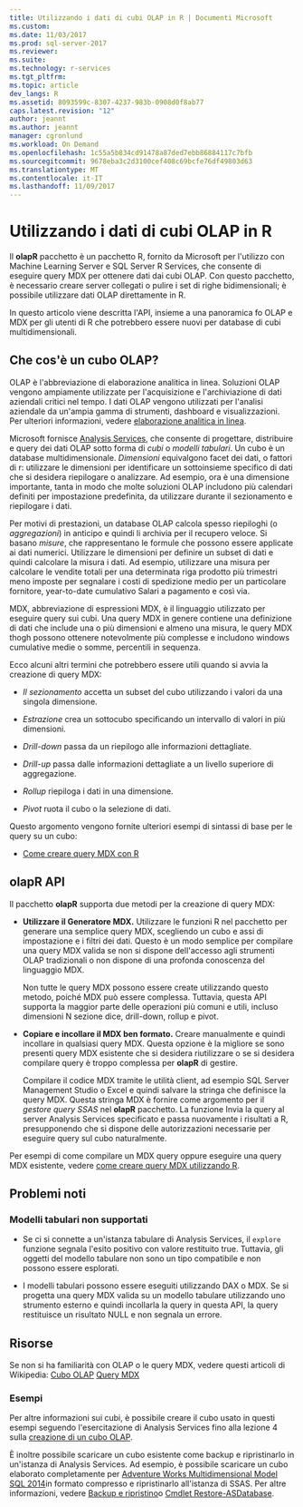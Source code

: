 ```yaml
---
title: Utilizzando i dati di cubi OLAP in R | Documenti Microsoft
ms.custom: 
ms.date: 11/03/2017
ms.prod: sql-server-2017
ms.reviewer: 
ms.suite: 
ms.technology: r-services
ms.tgt_pltfrm: 
ms.topic: article
dev_langs: R
ms.assetid: 8093599c-8307-4237-983b-0908d0f8ab77
caps.latest.revision: "12"
author: jeannt
ms.author: jeannt
manager: cgronlund
ms.workload: On Demand
ms.openlocfilehash: 1c55a5b834cd91478a87ded7ebb86884117c7bfb
ms.sourcegitcommit: 9678eba3c2d3100cef408c69bcfe76df49803d63
ms.translationtype: MT
ms.contentlocale: it-IT
ms.lasthandoff: 11/09/2017
---
```

# <a name="using-data-from-olap-cubes-in-r"></a>Utilizzando i dati di cubi OLAP in R

Il **olapR** pacchetto è un pacchetto R, fornito da Microsoft per l'utilizzo con Machine Learning Server e SQL Server R Services, che consente di eseguire query MDX per ottenere dati dai cubi OLAP. Con questo pacchetto, è necessario creare server collegati o pulire i set di righe bidimensionali; è possibile utilizzare dati OLAP direttamente in R.

In questo articolo viene descritta l'API, insieme a una panoramica fo OLAP e MDX per gli utenti di R che potrebbero essere nuovi per database di cubi multidimensionali.

## <a name="what-is-an-olap-cube"></a>Che cos'è un cubo OLAP?

OLAP è l'abbreviazione di elaborazione analitica in linea. Soluzioni OLAP vengono ampiamente utilizzate per l'acquisizione e l'archiviazione di dati aziendali critici nel tempo. I dati OLAP vengono utilizzati per l'analisi aziendale da un'ampia gamma di strumenti, dashboard e visualizzazioni. Per ulteriori informazioni, vedere [elaborazione analitica in linea](https://en.wikipedia.org/wiki/Online_analytical_processing).

Microsoft fornisce [Analysis Services](https://docs.microsoft.com/sql/analysis-services/analysis-services), che consente di progettare, distribuire e query dei dati OLAP sotto forma di _cubi_ o _modelli tabulari_. Un cubo è un database multidimensionale. _Dimensioni_ equivalgono facet dei dati, o fattori di r: utilizzare le dimensioni per identificare un sottoinsieme specifico di dati che si desidera riepilogare o analizzare. Ad esempio, ora è una dimensione importante, tanta in modo che molte soluzioni OLAP includono più calendari definiti per impostazione predefinita, da utilizzare durante il sezionamento e riepilogare i dati. 

Per motivi di prestazioni, un database OLAP calcola spesso riepiloghi (o _aggregazioni_) in anticipo e quindi li archivia per il recupero veloce. Si basano *misure*, che rappresentano le formule che possono essere applicate ai dati numerici. Utilizzare le dimensioni per definire un subset di dati e quindi calcolare la misura i dati. Ad esempio, utilizzare una misura per calcolare le vendite totali per una determinata riga prodotto più trimestri meno imposte per segnalare i costi di spedizione medio per un particolare fornitore, year-to-date cumulativo Salari a pagamento e così via.

MDX, abbreviazione di espressioni MDX, è il linguaggio utilizzato per eseguire query sui cubi. Una query MDX in genere contiene una definizione di dati che include una o più dimensioni e almeno una misura, le query MDX thogh possono ottenere notevolmente più complesse e includono windows cumulative medie o somme, percentili in sequenza. 

Ecco alcuni altri termini che potrebbero essere utili quando si avvia la creazione di query MDX:

+ *Il sezionamento* accetta un subset del cubo utilizzando i valori da una singola dimensione.

+ *Estrazione* crea un sottocubo specificando un intervallo di valori in più dimensioni.

+ *Drill-down* passa da un riepilogo alle informazioni dettagliate.

+ *Drill-up* passa dalle informazioni dettagliate a un livello superiore di aggregazione.

+ *Rollup* riepiloga i dati in una dimensione.

+ *Pivot* ruota il cubo o la selezione di dati.

Questo argomento vengono fornite ulteriori esempi di sintassi di base per le query su un cubo: 

+ [Come creare query MDX con R](../../advanced-analytics/r-services/how-to-create-mdx-queries-using-olapr.md)

## <a name="olapr-api"></a>olapR API

Il pacchetto **olapR** supporta due metodi per la creazione di query MDX:

- **Utilizzare il Generatore MDX.** Utilizzare le funzioni R nel pacchetto per generare una semplice query MDX, scegliendo un cubo e assi di impostazione e i filtri dei dati. Questo è un modo semplice per compilare una query MDX valida se non si dispone dell'accesso agli strumenti OLAP tradizionali o non dispone di una profonda conoscenza del linguaggio MDX.

    Non tutte le query MDX possono essere create utilizzando questo metodo, poiché MDX può essere complessa. Tuttavia, questa API supporta la maggior parte delle operazioni più comuni e utili, incluso dimensioni N sezione dice, drill-down, rollup e pivot.

+ **Copiare e incollare il MDX ben formato.** Creare manualmente e quindi incollare in qualsiasi query MDX. Questa opzione è la migliore se sono presenti query MDX esistente che si desidera riutilizzare o se si desidera compilare query è troppo complessa per **olapR** di gestire. 

    Compilare il codice MDX tramite le utilità client, ad esempio SQL Server Management Studio o Excel e quindi salvare la stringa che definisce la query MDX. Questa stringa MDX è fornire come argomento per il *gestore query SSAS* nel **olapR** pacchetto. La funzione Invia la query al server Analysis Services specificato e passa nuovamente i risultati a R, presupponendo che si dispone delle autorizzazioni necessarie per eseguire query sul cubo naturalmente.

Per esempi di come compilare un MDX query oppure eseguire una query MDX esistente, vedere [come creare query MDX utilizzando R](../../advanced-analytics/r/how-to-create-mdx-queries-using-olapr.md).

## <a name="known-issues"></a>Problemi noti

### <a name="tabular-models-not-supported"></a>Modelli tabulari non supportati

+ Se ci si connette a un'istanza tabulare di Analysis Services, il `explore` funzione segnala l'esito positivo con valore restituito true. Tuttavia, gli oggetti del modello tabulare non sono un tipo compatibile e non possono essere esplorati.

+ I modelli tabulari possono essere eseguiti utilizzando DAX o MDX. Se si progetta una query MDX valida su un modello tabulare utilizzando uno strumento esterno e quindi incollarla la query in questa API, la query restituisce un risultato NULL e non segnala un errore.

## <a name="resources"></a>Risorse

Se non si ha familiarità con OLAP o le query MDX, vedere questi articoli di Wikipedia: [Cubo OLAP](https://en.wikipedia.org/wiki/OLAP_cube)
[Query MDX](https://en.wikipedia.org/wiki/MultiDimensional_eXpressions)

### <a name="samples"></a>Esempi

Per altre informazioni sui cubi, è possibile creare il cubo usato in questi esempi seguendo l'esercitazione di Analysis Services fino alla lezione 4 sulla [creazione di un cubo OLAP](../../analysis-services/multidimensional-modeling-adventure-works-tutorial.md).

È inoltre possibile scaricare un cubo esistente come backup e ripristinarlo in un'istanza di Analysis Services. Ad esempio, è possibile scaricare un cubo elaborato completamente per [Adventure Works Multidimensional Model SQL 2014](http://msftdbprodsamples.codeplex.com/downloads/get/882334)in formato compresso e ripristinarlo all'istanza di SSAS. Per altre informazioni, vedere [Backup e ripristino](../../analysis-services/multidimensional-models/backup-and-restore-of-analysis-services-databases.md)o [Cmdlet Restore-ASDatabase](../../analysis-services/powershell/restore-asdatabase-cmdlet.md).
